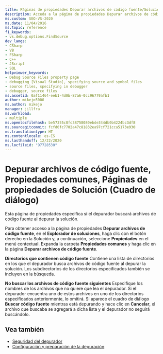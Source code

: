 ```yaml
---
title: Páginas de propiedades Depurar archivos de código fuente/Solución
description: Acceda a la página de propiedades Depurar archivos de código fuente en Visual Studio haciendo clic con el botón derecho en su solución desde el Explorador de soluciones y, después, seleccione Propiedades > Propiedades comunes.
ms.custom: SEO-VS-2020
ms.date: 11/04/2016
ms.topic: reference
f1_keywords:
- vs.debug.options.FindSource
dev_langs:
- CSharp
- VB
- FSharp
- C++
- JScript
- SQL
helpviewer_keywords:
- Debug Source Files property page
- debugging [Visual Studio], specifying source and symbol files
- source files, specifying in debugger
- debugger, source files
ms.assetid: 0af11464-eeb1-4d0b-87a6-0cc96779afb1
author: mikejo5000
ms.author: mikejo
manager: jillfra
ms.workload:
- multiple
ms.openlocfilehash: be57355c8fc38758080ebde344db0b4224bc3df8
ms.sourcegitcommit: fcfd0fc7702a47c81832ea97cf721cca5173e930
ms.translationtype: HT
ms.contentlocale: es-ES
ms.lasthandoff: 12/22/2020
ms.locfileid: "97728530"
---
```

# <a name="debug-source-files-common-properties-solution-property-pages-dialog-box"></a>Depurar archivos de código fuente, Propiedades comunes, Páginas de propiedades de Solución (Cuadro de diálogo)
Esta página de propiedades especifica si el depurador buscará archivos de código fuente al depurar la solución.

 Para obtener acceso a la página de propiedades **Depurar archivos de código fuente**, en el **Explorador de soluciones**, haga clic con el botón derecho en la Solución y, a continuación, seleccione **Propiedades** en el menú contextual. Expanda la carpeta **Propiedades comunes** y haga clic en la página **Depurar archivos de código fuente**.

 **Directorios que contienen código fuente** Contiene una lista de directorios en los que el depurador busca archivos de código fuente al depurar la solución. Los subdirectorios de los directorios especificados también se incluyen en la búsqueda.

 **No buscar los archivos de código fuente siguientes** Especifique los nombres de los archivos que no quiere que lea el depurador. Si el depurador encuentra uno de estos archivos en uno de los directorios especificados anteriormente, lo omitirá. Si aparece el cuadro de diálogo **Buscar código fuente** mientras está depurando y hace clic en **Cancelar**, el archivo que buscaba se agregará a dicha lista y el depurador no seguirá buscándolo.

## <a name="see-also"></a>Vea también

- [Seguridad del depurador](../debugger/debugger-security.md)
- [Configuración y preparación de la depuración](../debugger/debugger-settings-and-preparation.md)
